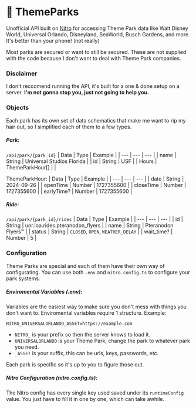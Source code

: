 # 🎢 ThemeParks
Unofficial API built on [Nitro](https://github.com/unjs/nitro) for accessing Theme Park data like Walt Disney World, Universal Orlando, Disneyland, SeaWorld, Busch Gardens, and more. It's better than your phone! (not really)

Most parks are secured or want to still be secured. These are not supplied with the code because I don't want to deal with Theme Park companies.

### Disclaimer
I don't reccomend running the API, it's built for a one & done setup on a server. **I'm not gonna stop you, just not going to help you.**

### Objects
Each park has its own set of data schematics that make me want to rip my hair out, so I simplified each of them to a few types.

##### Park:
`/api/park/{park_id}`
| Data | Type | Example |
| --- | --- | --- |
| name | String | Universal Studios Florida |
| id | String | USF |
| Hours | ThemeParkHour[] | |

ThemeParkHour:
| Data | Type | Example |
| --- | --- | --- |
| date | String | 2024-09-26 |
| openTime | Number | 1727355600 |
| closeTime | Number | 1727355600 |
| earlyTime? | Number | 1727355600 |

##### Ride:
`/api/park/{park_id}/rides`
| Data | Type | Example |
| --- | --- | --- |
| id | String | uor.ioa.rides.pteranodon_flyers |
| name | String | Pteranodon Flyers™ |
| status | String | `CLOSED`, `OPEN`, `WEATHER_DELAY` |
| wait_time? | Number | 5 |

### Configuration

Theme Parks are special and each of them have their own way of configurating.
You can use both `.env` and `nitro.config.ts` to configure your park systems.

##### Enviromental Variables (.env):
Variables are the easiest way to make sure you don't mess with things you don't want to.
Enviromental variables require 1 structure. Example:
```
NITRO_UNIVERSALORLANDO_ASSET=https://example.com
```
- `NITRO_` is your prefix so then the server knows to load it.
- `UNIVERSALORLANDO` is your Theme Park, change the park to whatever park you need.
- `_ASSET` is your suffix, this can be urls, keys, passwords, etc.

Each park is specific so it's up to you to figure those out.

##### Nitro Configuration (nitro.config.ts):
The Nitro config has every single key used saved under its `runtimeConfig` value. You just have to fill it in one by one, which can take awhile.
